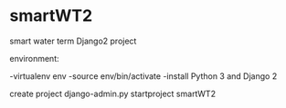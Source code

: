 # smartWT2
smart water term Django2 project

environment:

-virtualenv env
-source env/bin/activate
-install Python 3 and Django 2

create project
django-admin.py startproject smartWT2
